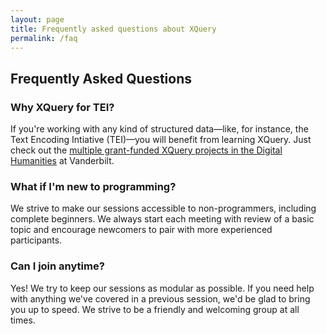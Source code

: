 ```yaml
---
layout: page
title: Frequently asked questions about XQuery
permalink: /faq
---
```

## Frequently Asked Questions

### Why XQuery for TEI?

If you're working with any kind of structured data—like, for instance, the Text Encoding Intiative (TEI)—you will benefit from learning XQuery. Just check out the [multiple grant-funded XQuery projects in the Digital Humanities](http://searchvu.vanderbilt.edu/search?q=xquery+OR+gazeteer+OR+GeoPACHA&btnG=Search&client=publications&output=xml_no_dtd&proxystylesheet=publications&oe=UTF-8&ie=UTF-8&getfields=*&num=10&lr=&sort=date%3AD%3AL%3Ad1&entsp=a__2012news_biasing&wc=200&wc_mc=1&ud=1&numgm=15&exclude_apps=1&site=publications&tlen=300&getfields=*&numgm=15&filter=0) at Vanderbilt.

### What if I'm new to programming?

We strive to make our sessions accessible to non-programmers, including complete beginners. We always start each meeting with review of a basic topic and encourage newcomers to pair with more experienced participants.

### Can I join anytime?

Yes! We try to keep our sessions as modular as possible. If you need help with anything we've covered in a previous session, we'd be glad to bring you up to speed. We strive to be a friendly and welcoming group at all times.

